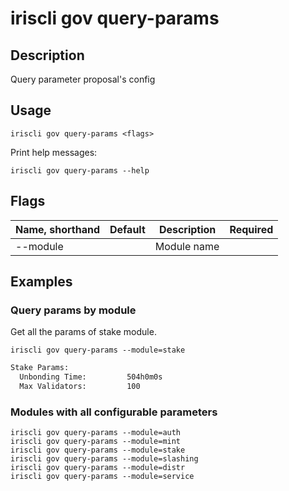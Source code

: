 # iriscli gov query-params

## Description

Query parameter proposal's config

## Usage

```
iriscli gov query-params <flags>
```

Print help messages:

```
iriscli gov query-params --help
```
## Flags

| Name, shorthand | Default                    | Description                                                                                                                                          | Required |
| --------------- | -------------------------- | ---------------------------------------------------------------------------------------------------------------------------------------------------- | -------- |
| --module        |                            | Module name                                                                                                                                 |          |

## Examples
 
### Query params by module

Get all the params of stake module.

```shell
iriscli gov query-params --module=stake
```

```txt
Stake Params:
  Unbonding Time:         504h0m0s
  Max Validators:         100
```


### Modules with all configurable parameters

```shell
iriscli gov query-params --module=auth
iriscli gov query-params --module=mint
iriscli gov query-params --module=stake
iriscli gov query-params --module=slashing
iriscli gov query-params --module=distr
iriscli gov query-params --module=service
```
